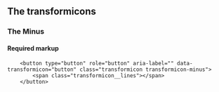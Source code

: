 ## The transformicons
### The Minus
#### Required markup

``` 
	<button type="button" role="button" aria-label="" data-transformicon="button" class="transformicon transformicon-minus">
		<span class="transformicon__lines"></span>
	</button>
```
